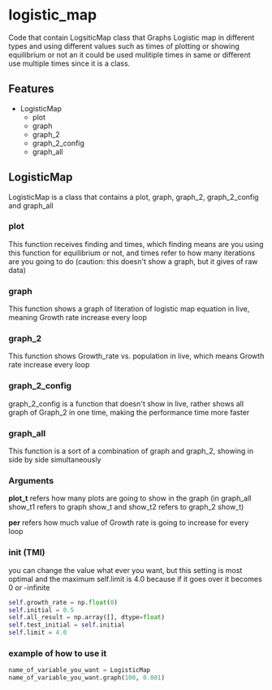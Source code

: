 # logistic_map

Code that contain LogsiticMap class that Graphs Logistic map in different types and using different values such as times of plotting or showing equilibrium or not an it could be used mulitiple times in same or different use multiple times since it is a class.

## Features
 - LogisticMap
   - plot
   - graph
   - graph_2
   - graph_2_config
   - graph_all


## LogisticMap
   LogisticMap is a class that contains a plot, graph, graph_2, graph_2_config and graph_all
   
### plot
This function receives finding and times, which finding means are you using this function for equilibrium or not, and times refer to how many iterations are you going to do (caution: this doesn't show a graph, but it gives of raw data)

### graph
This function shows a graph of literation of logistic map equation in live, meaning Growth rate increase every loop

### graph_2
This function shows Growth_rate vs. population in live, which means Growth rate increase every loop

### graph_2_config
graph_2_config is a function that doesn't show in live, rather shows all graph of Graph_2 in one time, making the performance time more faster

### graph_all
This function is a sort of a combination of graph and graph_2, showing in side by side simultaneously

### Arguments
__plot_t__ refers how many plots are going to show in the graph (in graph_all show_t1 refers to graph show_t and show_t2 refers to graph_2 show_t)

__per__ refers how much value of Growth rate is going to increase for every loop

### init (TMI)
you can change the value what ever you want, but this setting is most optimal and the maximum self.limit is 4.0 because if it goes over it becomes 0 or -infinite
``` python
self.growth_rate = np.float(0)
self.initial = 0.5
self.all_result = np.array([], dtype=float)
self.test_initial = self.initial
self.limit = 4.0
```

### example of how to use it
```python
name_of_variable_you_want = LogisticMap
name_of_variable_you_want.graph(100, 0.001)
```
